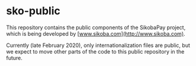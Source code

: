 # sko-public

This repository contains the public components of the SikobaPay project, which is being developed by [www.sikoba.com](http://www.sikoba.com).

Currently (late February 2020), only internationalization files are public, but we expect to move other parts of the code to this public repository in the future.
